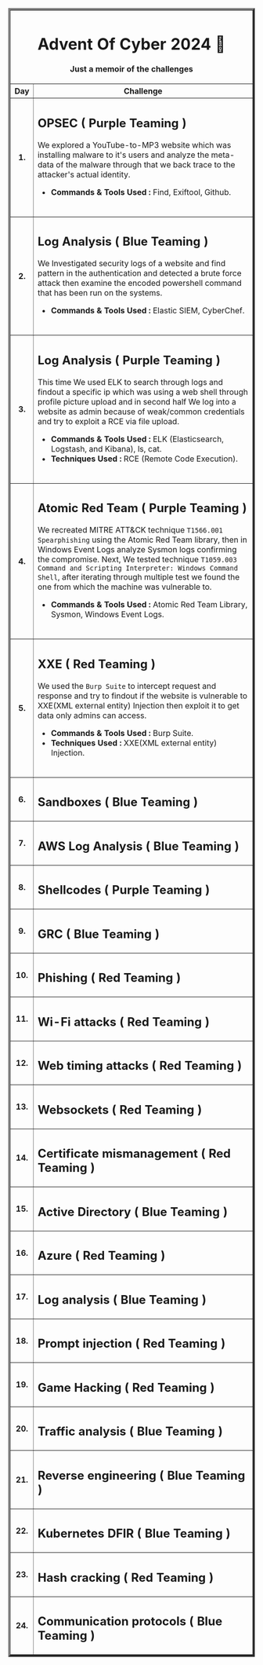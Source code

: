 <table border=4><tr><th colspan=2>
  
# Advent Of Cyber 2024 🎄
Just a memoir of the challenges

</th></tr><tr><th>Day</th><th>Challenge</th></tr>
<tr><th>1.</th><td>

## OPSEC ( Purple Teaming )
We explored a YouTube-to-MP3 website which was installing malware to it's users and analyze the meta-data of the malware through that we back trace to the attacker's actual identity. 

- **Commands & Tools Used :** Find, Exiftool, Github.
<br>
</td></tr>

<tr><th>2.</th><td>
  
## Log Analysis ( Blue Teaming )
We Investigated security logs of a website and find pattern in the authentication and detected a brute force attack then examine the encoded powershell command that has been run on the systems.

- **Commands & Tools Used :** Elastic SIEM, CyberChef.
<br>
</td></tr>

<tr><th>3.</th><td>


## Log Analysis ( Purple Teaming )
This time We used ELK to search through logs and findout a specific ip which was using a web shell through profile picture upload and in second half We log into a website as admin because of weak/common credentials and try to exploit a RCE via file upload. 

- **Commands & Tools Used :**  ELK (Elasticsearch, Logstash, and Kibana), ls, cat.
- **Techniques Used :** RCE (Remote Code Execution).
<br>
</td></tr>

<tr><th>4.</th><td>

## Atomic Red Team ( Purple Teaming )
We recreated MITRE ATT&CK technique `T1566.001 Spearphishing` using the Atomic Red Team library, then in Windows Event Logs analyze Sysmon logs confirming the compromise. Next, We tested technique `T1059.003 Command and Scripting Interpreter: Windows Command Shell`, after iterating through multiple test we found the one from which the machine was vulnerable to.

- **Commands & Tools Used :** Atomic Red Team Library, Sysmon, Windows Event Logs.
<br>
</td></tr>

<tr><th>5.</th><td>

## XXE ( Red Teaming )
We used the `Burp Suite` to intercept request and response and try to findout if the website is vulnerable to XXE(XML external entity) Injection then exploit it to get data only admins can access.

- **Commands & Tools Used :** Burp Suite.
- **Techniques Used :** XXE(XML external entity) Injection.
<br>
</td></tr>

<tr><th>6.</th><td>

## Sandboxes ( Blue Teaming )
</td></tr>

<tr><th>7.</th><td>

## AWS Log Analysis ( Blue Teaming )

</td></tr>

<tr><th>8.</th><td>

## Shellcodes ( Purple Teaming )

</td></tr>

<tr><th>9.</th><td>

## GRC ( Blue Teaming )

</td></tr>

<tr><th>10.</th><td>

## Phishing ( Red Teaming )

</td></tr>

<tr><th>11.</th><td>

## Wi-Fi attacks ( Red Teaming )

</td></tr>

<tr><th>12.</th><td>

## Web timing attacks ( Red Teaming )

</td></tr>

<tr><th>13.</th><td>

## Websockets ( Red Teaming )

</td></tr>

<tr><th>14.</th><td>

## Certificate mismanagement ( Red Teaming )

</td></tr>

<tr><th>15.</th><td>

## Active Directory ( Blue Teaming )

</td></tr>
<tr><th>16.</th><td>

## Azure ( Red Teaming )

</td></tr>
<tr><th>17.</th><td>

## Log analysis ( Blue Teaming )

</td></tr>
<tr><th>18.</th><td>

## Prompt injection ( Red Teaming )

</td></tr>
<tr><th>19.</th><td>

## Game Hacking ( Red Teaming )

</td></tr>
<tr><th>20.</th><td>

## Traffic analysis ( Blue Teaming )

</td></tr>
<tr><th>21.</th><td>

## Reverse engineering ( Blue Teaming )

</td></tr>
<tr><th>22.</th><td>

## Kubernetes DFIR ( Blue Teaming )

</td></tr>
<tr><th>23.</th><td>

## Hash cracking ( Red Teaming )

</td></tr>
<tr><th>24.</th><td>

## Communication protocols ( Blue Teaming )

</td></tr>

</table>
